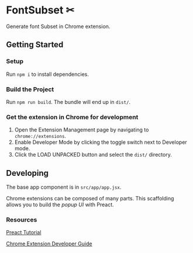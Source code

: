 # FontSubset ✂ 

Generate font Subset in Chrome extension.

## Getting Started
### Setup
Run `npm i` to install dependencies. 

### Build the Project
Run `npm run build`. The bundle will end up in `dist/`.

### Get the extension in Chrome for development
1. Open the Extension Management page by navigating to `chrome://extensions`.
2. Enable Developer Mode by clicking the toggle switch next to Developer mode.
3. Click the LOAD UNPACKED button and select the `dist/` directory.

## Developing
The base app component is in `src/app/app.jsx`.

Chrome extensions can be composed of many parts. This scaffolding allows you to build the _popup UI_ with Preact.

### Resources
[Preact Tutorial](https://preactjs.com/guide/v10/tutorial)

[Chrome Extension Developer Guide](https://developer.chrome.com/extensions/devguide)
